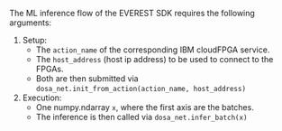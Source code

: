 The ML inference flow of the EVEREST SDK requires the following arguments:
1. Setup:
    - The `action_name` of the corresponding IBM cloudFPGA service.
    - The `host_address` (host ip address) to be used to connect to the FPGAs.
    - Both are then submitted via `dosa_net.init_from_action(action_name, host_address)`
2. Execution:
    - One numpy.ndarray `x`, where the first axis are the batches. 
    - The inference is then called via `dosa_net.infer_batch(x)`
